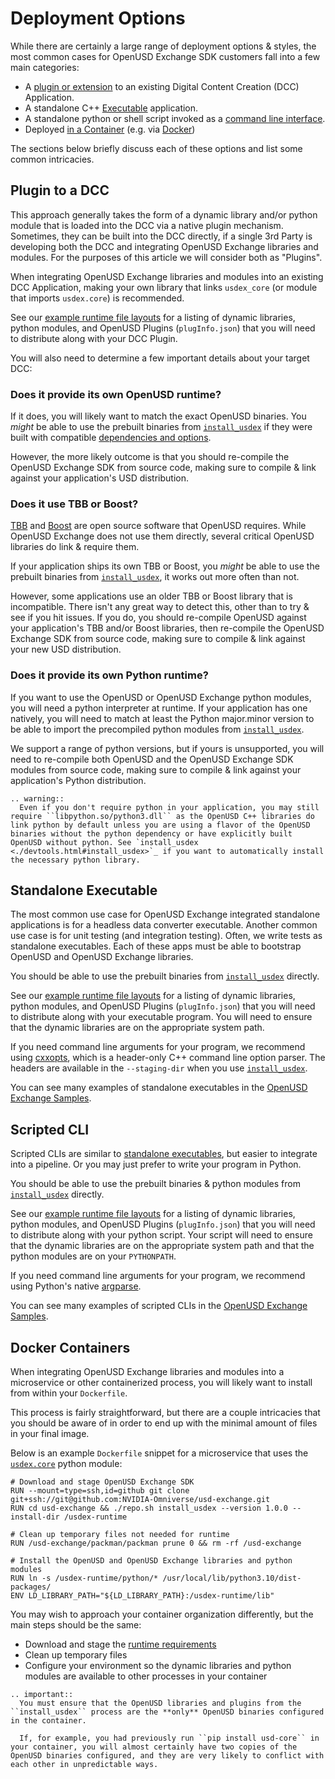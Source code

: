 # Deployment Options

While there are certainly a large range of deployment options & styles, the most common cases for OpenUSD Exchange SDK customers fall into a few main categories:

- A [plugin or extension](#plugin-to-a-dcc) to an existing Digital Content Creation (DCC) Application.
- A standalone C++ [Executable](#standalone-executable) application.
- A standalone python or shell script invoked as a [command line interface](#scripted-cli).
- Deployed [in a Container](#docker-containers) (e.g. via [Docker](https://www.docker.com))

The sections below briefly discuss each of these options and list some common intricacies.

## Plugin to a DCC

This approach generally takes the form of a dynamic library and/or python module that is loaded into the DCC via a native plugin mechanism. Sometimes, they can be built into the DCC directly, if a single 3rd Party is developing both the DCC and integrating OpenUSD Exchange libraries and modules. For the purposes of this article we will consider both as "Plugins".

When integrating OpenUSD Exchange libraries and modules into an existing DCC Application, making your own library that links `usdex_core` (or module that imports `usdex.core`) is recommended.

See our [example runtime file layouts](./runtime-requirements.md#example-runtime-file-layouts) for a listing of dynamic libraries, python modules, and OpenUSD Plugins (`plugInfo.json`) that you will need to distribute along with your DCC Plugin.

You will also need to determine a few important details about your target DCC:

### Does it provide its own OpenUSD runtime?

If it does, you will likely want to match the exact OpenUSD binaries. You _might_ be able to use the prebuilt binaries from [`install_usdex`](./devtools.md#install_usdex) if they were built with compatible [dependencies and options](https://github.com/PixarAnimationStudios/OpenUSD/blob/release/BUILDING.md).

However, the more likely outcome is that you should re-compile the OpenUSD Exchange SDK from source code, making sure to compile & link against your application's USD distribution.

### Does it use TBB or Boost?

[TBB](https://oneapi-src.github.io/oneTBB) and [Boost](https://www.boost.org) are open source software that OpenUSD requires. While OpenUSD Exchange does not use them directly, several critical OpenUSD libraries do link & require them.

If your application ships its own TBB or Boost, you _might_ be able to use the prebuilt binaries from [`install_usdex`](./devtools.md#install_usdex), it works out more often than not.

However, some applications use an older TBB or Boost library that is incompatible. There isn't any great way to detect this, other than to try & see if you hit issues. If you do, you should re-compile OpenUSD against your application's TBB and/or Boost libraries, then re-compile the OpenUSD Exchange SDK from source code, making sure to compile & link against your new USD distribution.

### Does it provide its own Python runtime?

If you want to use the OpenUSD or OpenUSD Exchange python modules, you will need a python interpreter at runtime. If your application has one natively, you will need to match at least the Python major.minor version to be able to import the precompiled python modules from [`install_usdex`](./devtools.md#install_usdex).

We support a range of python versions, but if yours is unsupported, you will need to re-compile both OpenUSD and the OpenUSD Exchange SDK modules from source code, making sure to compile & link against your application's Python distribution.

```{eval-rst}
.. warning::
  Even if you don't require python in your application, you may still require ``libpython.so/python3.dll`` as the OpenUSD C++ libraries do link python by default unless you are using a flavor of the OpenUSD binaries without the python dependency or have explicitly built OpenUSD without python. See `install_usdex <./devtools.html#install_usdex>`_ if you want to automatically install the necessary python library.
```

## Standalone Executable

The most common use case for OpenUSD Exchange integrated standalone applications is for a headless data converter executable. Another common use case is for unit testing (and integration testing). Often, we write tests as standalone executables. Each of these apps must be able to bootstrap OpenUSD and OpenUSD Exchange libraries.

You should be able to use the prebuilt binaries from [`install_usdex`](./devtools.md#install_usdex) directly.

See our [example runtime file layouts](./runtime-requirements.md#example-runtime-file-layouts) for a listing of dynamic libraries, python modules, and OpenUSD Plugins (`plugInfo.json`) that you will need to distribute along with your executable program. You will need to ensure that the dynamic libraries are on the appropriate system path.

If you need command line arguments for your program, we recommend using [cxxopts](https://github.com/jarro2783/cxxopts), which is a header-only C++ command line option parser. The headers are available in the `--staging-dir` when you use [`install_usdex`](./devtools.md#install_usdex).

You can see many examples of standalone executables in the [OpenUSD Exchange Samples](https://github.com/NVIDIA-Omniverse/usd-exchange-samples).

## Scripted CLI

Scripted CLIs are similar to [standalone executables](#standalone-executable), but easier to integrate into a pipeline. Or you may just prefer to write your program in Python.

You should be able to use the prebuilt binaries & python modules from [`install_usdex`](./devtools.md#install_usdex) directly.

See our [example runtime file layouts](./runtime-requirements.md#example-runtime-file-layouts) for a listing of dynamic libraries, python modules, and OpenUSD Plugins (`plugInfo.json`) that you will need to distribute along with your python script. Your script will need to ensure that the dynamic libraries are on the appropriate system path and that the python modules are on your `PYTHONPATH`.

If you need command line arguments for your program, we recommend using Python's native [argparse](https://docs.python.org/3/library/argparse.html).

You can see many examples of scripted CLIs in the [OpenUSD Exchange Samples](https://github.com/NVIDIA-Omniverse/usd-exchange-samples).

## Docker Containers

When integrating OpenUSD Exchange libraries and modules into a microservice or other containerized process, you will likely want to install from within your `Dockerfile`.

This process is fairly straightforward, but there are a couple intricacies that you should be aware of in order to end up with the minimal amount of files in your final image.

Below is an example `Dockerfile` snippet for a microservice that uses the [`usdex.core`](./python-usdex-core.rst) python module:

```docker
# Download and stage OpenUSD Exchange SDK
RUN --mount=type=ssh,id=github git clone git+ssh://git@github.com:NVIDIA-Omniverse/usd-exchange.git
RUN cd usd-exchange && ./repo.sh install_usdex --version 1.0.0 --install-dir /usdex-runtime

# Clean up temporary files not needed for runtime
RUN /usd-exchange/packman/packman prune 0 && rm -rf /usd-exchange

# Install the OpenUSD and OpenUSD Exchange libraries and python modules
RUN ln -s /usdex-runtime/python/* /usr/local/lib/python3.10/dist-packages/
ENV LD_LIBRARY_PATH="${LD_LIBRARY_PATH}:/usdex-runtime/lib"
```

You may wish to approach your container organization differently, but the main steps should be the same:
- Download and stage the [runtime requirements](./runtime-requirements.md)
- Clean up temporary files
- Configure your environment so the dynamic libraries and python modules are available to other processes in your container

```{eval-rst}
.. important::
  You must ensure that the OpenUSD libraries and plugins from the ``install_usdex`` process are the **only** OpenUSD binaries configured in the container.

  If, for example, you had previously run ``pip install usd-core`` in your container, you will almost certainly have two copies of the OpenUSD binaries configured, and they are very likely to conflict with each other in unpredictable ways.
```
